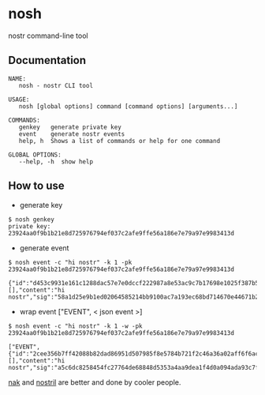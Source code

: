 # nosh

nostr command-line tool

## Documentation

```
NAME:
   nosh - nostr CLI tool

USAGE:
   nosh [global options] command [command options] [arguments...]

COMMANDS:
   genkey   generate private key
   event    generate nostr events
   help, h  Shows a list of commands or help for one command

GLOBAL OPTIONS:
   --help, -h  show help
```

## How to use

* generate key
```
$ nosh genkey
private key: 23924aa0f9b1b21e8d725976794ef037c2afe9ffe56a186e7e79a97e9983413d
```

* generate event
```
$ nosh event -c "hi nostr" -k 1 -pk 23924aa0f9b1b21e8d725976794ef037c2afe9ffe56a186e7e79a97e9983413d

{"id":"d453c9931e161c1288dac57e7e0dccf222987a8e53ac9c7b17698e1025f387b5","pubkey":"87ddf25104407f89733fe58cbf1fd2f92a69462180012a2fcc4d6da77678cf53","created_at":1684120718,"kind":1,"tags":[],"content":"hi nostr","sig":"58a1d25e9b1ed02064585214bb9100ac7a193ec68bd714670e44671b22b9b0e5782fe3854ddde581120d5d9926a72b08254294babc16d1cc9a9315e2219418c6"}
```

* wrap event ["EVENT", < json event >]
```
$ nosh event -c "hi nostr" -k 1 -w -pk 23924aa0f9b1b21e8d725976794ef037c2afe9ffe56a186e7e79a97e9983413d

["EVENT", {"id":"2cee356b7ff42088b82dad86951d507985f8e5784b721f2c46a36a02aff6f6ac","pubkey":"87ddf25104407f89733fe58cbf1fd2f92a69462180012a2fcc4d6da77678cf53","created_at":1684120983,"kind":1,"tags":[],"content":"hi nostr","sig":"a5c6dc8258454fc27764de68848d5353a4aa9dea1f4d0a094ada93c7f047f7d76eb87604e38102c772f3eef0344011d45ef81ce35a05bff5d4e9842bc47bc101"}]

```

[nak](https://github.com/fiatjaf/nak) and [nostril](https://github.com/jb55/nostril) are better and done by cooler people.